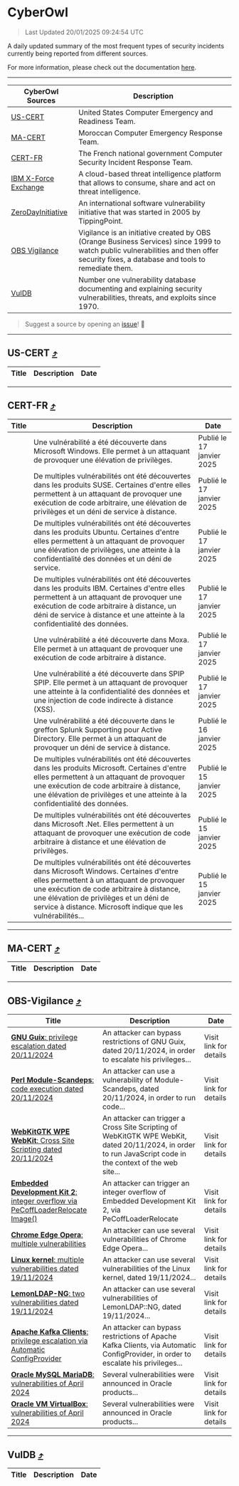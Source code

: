 
 <div id='top'></div>

# CyberOwl

 > Last Updated 20/01/2025 09:24:54 UTC
 
 A daily updated summary of the most frequent types of security incidents currently being reported from different sources.
 
 For more information, please check out the documentation [here](./docs/README.md).
 
 ---
 |CyberOwl Sources|Description|
 |---|---|
 |[US-CERT](#us-cert-arrow_heading_up)|United States Computer Emergency and Readiness Team.|
 |[MA-CERT](#ma-cert-arrow_heading_up)|Moroccan Computer Emergency Response Team.|
 |[CERT-FR](#cert-fr-arrow_heading_up)|The French national government Computer Security Incident Response Team.|
 |[IBM X-Force Exchange](#ibmcloud-arrow_heading_up)|A cloud-based threat intelligence platform that allows to consume, share and act on threat intelligence.|
 |[ZeroDayInitiative](#zerodayinitiative-arrow_heading_up)|An international software vulnerability initiative that was started in 2005 by TippingPoint.|
 |[OBS Vigilance](#obs-vigilance-arrow_heading_up)|Vigilance is an initiative created by OBS (Orange Business Services) since 1999 to watch public vulnerabilities and then offer security fixes, a database and tools to remediate them.|
 |[VulDB](#vuldb-arrow_heading_up)|Number one vulnerability database documenting and explaining security vulnerabilities, threats, and exploits since 1970.|
 
 > Suggest a source by opening an [issue](https://github.com/karimhabush/cyberowl/issues)! :raised_hands:
 ---

## US-CERT [:arrow_heading_up:](#cyberowl)

 |Title|Description|Date|
 |---|---|---|
 
 ---

## CERT-FR [:arrow_heading_up:](#cyberowl)

 |Title|Description|Date|
 |---|---|---|
 |[](https://www.cert.ssi.gouv.fr/avis/CERTFR-2025-AVI-0048/)|Une vulnérabilité a été découverte dans Microsoft Windows. Elle permet à un attaquant de provoquer une élévation de privilèges.|Publié le 17 janvier 2025|
 |[](https://www.cert.ssi.gouv.fr/avis/CERTFR-2025-AVI-0047/)|De multiples vulnérabilités ont été découvertes dans les produits SUSE. Certaines d'entre elles permettent à un attaquant de provoquer une exécution de code arbitraire, une élévation de privilèges et un déni de service à distance.|Publié le 17 janvier 2025|
 |[](https://www.cert.ssi.gouv.fr/avis/CERTFR-2025-AVI-0046/)|De multiples vulnérabilités ont été découvertes dans les produits Ubuntu. Certaines d'entre elles permettent à un attaquant de provoquer une élévation de privilèges, une atteinte à la confidentialité des données et un déni de service.|Publié le 17 janvier 2025|
 |[](https://www.cert.ssi.gouv.fr/avis/CERTFR-2025-AVI-0045/)|De multiples vulnérabilités ont été découvertes dans les produits IBM. Certaines d'entre elles permettent à un attaquant de provoquer une exécution de code arbitraire à distance, un déni de service à distance et une atteinte à la confidentialité des données.|Publié le 17 janvier 2025|
 |[](https://www.cert.ssi.gouv.fr/avis/CERTFR-2025-AVI-0044/)|Une vulnérabilité a été découverte dans Moxa. Elle permet à un attaquant de provoquer une exécution de code arbitraire à distance.|Publié le 17 janvier 2025|
 |[](https://www.cert.ssi.gouv.fr/avis/CERTFR-2025-AVI-0043/)|Une vulnérabilité a été découverte dans SPIP SPIP. Elle permet à un attaquant de provoquer une atteinte à la confidentialité des données et une injection de code indirecte à distance (XSS).|Publié le 17 janvier 2025|
 |[](https://www.cert.ssi.gouv.fr/avis/CERTFR-2025-AVI-0042/)|Une vulnérabilité a été découverte dans le greffon Splunk Supporting pour Active Directory. Elle permet à un attaquant de provoquer un déni de service à distance.|Publié le 16 janvier 2025|
 |[](https://www.cert.ssi.gouv.fr/avis/CERTFR-2025-AVI-0041/)|De multiples vulnérabilités ont été découvertes dans les produits Microsoft. Certaines d'entre elles permettent à un attaquant de provoquer une exécution de code arbitraire à distance, une élévation de privilèges et une atteinte à la confidentialité des données.|Publié le 15 janvier 2025|
 |[](https://www.cert.ssi.gouv.fr/avis/CERTFR-2025-AVI-0040/)|De multiples vulnérabilités ont été découvertes dans Microsoft .Net. Elles permettent à un attaquant de provoquer une exécution de code arbitraire à distance et une élévation de privilèges.|Publié le 15 janvier 2025|
 |[](https://www.cert.ssi.gouv.fr/avis/CERTFR-2025-AVI-0039/)|De multiples vulnérabilités ont été découvertes dans Microsoft Windows. Certaines d'entre elles permettent à un attaquant de provoquer une exécution de code arbitraire à distance, une élévation de privilèges et un déni de service à distance. Microsoft indique que les vulnérabilités...|Publié le 15 janvier 2025|
 
 ---

## MA-CERT [:arrow_heading_up:](#cyberowl)

 |Title|Description|Date|
 |---|---|---|
 
 ---

## OBS-Vigilance [:arrow_heading_up:](#cyberowl)

 |Title|Description|Date|
 |---|---|---|
 |[<a href="https://vigilance.fr/vulnerability/GNU-Guix-privilege-escalation-dated-20-11-2024-45702" class="noirorange"><b>GNU Guix</b>: privilege escalation dated 20/11/2024</a>](https://vigilance.fr/vulnerability/GNU-Guix-privilege-escalation-dated-20-11-2024-45702)|An attacker can bypass restrictions of GNU Guix, dated 20/11/2024, in order to escalate his privileges...|Visit link for details|
 |[<a href="https://vigilance.fr/vulnerability/Perl-Module-Scandeps-code-execution-dated-20-11-2024-45701" class="noirorange"><b>Perl Module-Scandeps</b>: code execution dated 20/11/2024</a>](https://vigilance.fr/vulnerability/Perl-Module-Scandeps-code-execution-dated-20-11-2024-45701)|An attacker can use a vulnerability of Module-Scandeps, dated 20/11/2024, in order to run code...|Visit link for details|
 |[<a href="https://vigilance.fr/vulnerability/WebKitGTK-WPE-WebKit-Cross-Site-Scripting-dated-20-11-2024-45699" class="noirorange"><b>WebKitGTK  WPE WebKit</b>: Cross Site Scripting dated 20/11/2024</a>](https://vigilance.fr/vulnerability/WebKitGTK-WPE-WebKit-Cross-Site-Scripting-dated-20-11-2024-45699)|An attacker can trigger a Cross Site Scripting of WebKitGTK  WPE WebKit, dated 20/11/2024, in order to run JavaScript code in the context of the web site...|Visit link for details|
 |[<a href="https://vigilance.fr/vulnerability/Embedded-Development-Kit-2-integer-overflow-via-PeCoffLoaderRelocateImage-45695" class="noirorange"><b>Embedded Development Kit 2</b>: integer overflow via PeCoffLoaderRelocate<wbr>Image()</wbr></a>](https://vigilance.fr/vulnerability/Embedded-Development-Kit-2-integer-overflow-via-PeCoffLoaderRelocateImage-45695)|An attacker can trigger an integer overflow of Embedded Development Kit 2, via PeCoffLoaderRelocate|Visit link for details|
 |[<a href="https://vigilance.fr/vulnerability/Chrome-Edge-Opera-multiple-vulnerabilities-41782" class="noirorange"><b>Chrome  Edge  Opera</b>: multiple vulnerabilities</a>](https://vigilance.fr/vulnerability/Chrome-Edge-Opera-multiple-vulnerabilities-41782)|An attacker can use several vulnerabilities of Chrome  Edge  Opera...|Visit link for details|
 |[<a href="https://vigilance.fr/vulnerability/Linux-kernel-multiple-vulnerabilities-dated-19-11-2024-45694" class="noirorange"><b>Linux kernel</b>: multiple vulnerabilities dated 19/11/2024</a>](https://vigilance.fr/vulnerability/Linux-kernel-multiple-vulnerabilities-dated-19-11-2024-45694)|An attacker can use several vulnerabilities of the Linux kernel, dated 19/11/2024...|Visit link for details|
 |[<a href="https://vigilance.fr/vulnerability/LemonLDAP-NG-two-vulnerabilities-dated-19-11-2024-45693" class="noirorange"><b>LemonLDAP-NG</b>: two vulnerabilities dated 19/11/2024</a>](https://vigilance.fr/vulnerability/LemonLDAP-NG-two-vulnerabilities-dated-19-11-2024-45693)|An attacker can use several vulnerabilities of LemonLDAP::NG, dated 19/11/2024...|Visit link for details|
 |[<a href="https://vigilance.fr/vulnerability/Apache-Kafka-Clients-privilege-escalation-via-Automatic-ConfigProvider-45692" class="noirorange"><b>Apache Kafka Clients</b>: privilege escalation via Automatic ConfigProvider</a>](https://vigilance.fr/vulnerability/Apache-Kafka-Clients-privilege-escalation-via-Automatic-ConfigProvider-45692)|An attacker can bypass restrictions of Apache Kafka Clients, via Automatic ConfigProvider, in order to escalate his privileges...|Visit link for details|
 |[<a href="https://vigilance.fr/vulnerability/Oracle-MySQL-MariaDB-vulnerabilities-of-April-2024-44101" class="noirorange"><b>Oracle MySQL  MariaDB</b>: vulnerabilities of April 2024</a>](https://vigilance.fr/vulnerability/Oracle-MySQL-MariaDB-vulnerabilities-of-April-2024-44101)|Several vulnerabilities were announced in Oracle products...|Visit link for details|
 |[<a href="https://vigilance.fr/vulnerability/Oracle-VM-VirtualBox-vulnerabilities-of-April-2024-44100" class="noirorange"><b>Oracle VM VirtualBox</b>: vulnerabilities of April 2024</a>](https://vigilance.fr/vulnerability/Oracle-VM-VirtualBox-vulnerabilities-of-April-2024-44100)|Several vulnerabilities were announced in Oracle products...|Visit link for details|
 
 ---

## VulDB [:arrow_heading_up:](#cyberowl)

 |Title|Description|Date|
 |---|---|---|
 
